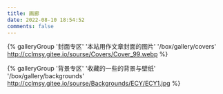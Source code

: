 ```yaml
---
title: 画廊
date: 2022-08-10 18:54:52
comments: false
---
```


<div class="gallery-group-main">

{% galleryGroup '封面专区' '本站用作文章封面的图片' '/box/gallery/covers' http://cclmsy.gitee.io/sourse/Covers/Cover_99.webp %}

{% galleryGroup '背景专区' '收藏的一些的背景与壁纸' '/box/gallery/backgrounds' http://cclmsy.gitee.io/sourse/Backgrounds/ECY/ECY1.jpg %}
</div>